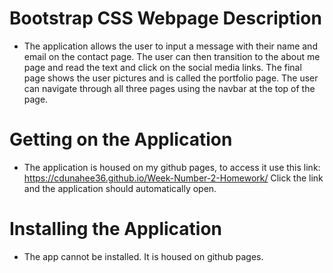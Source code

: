 # Bootstrap CSS Webpage Description

* The application allows the user to input a message with their name
and email on the contact page. The user can then transition to the about
me page and read the text and click on the social media links. The final 
page shows the user pictures and is called the portfolio page. The user
can navigate through all three pages using the navbar at the top of the page.

# Getting on the Application

* The application is housed on my github pages, to access it use this link: https://cdunahee36.github.io/Week-Number-2-Homework/
Click the link and the application should automatically open.

# Installing the Application

* The app cannot be installed. It is housed on github pages.